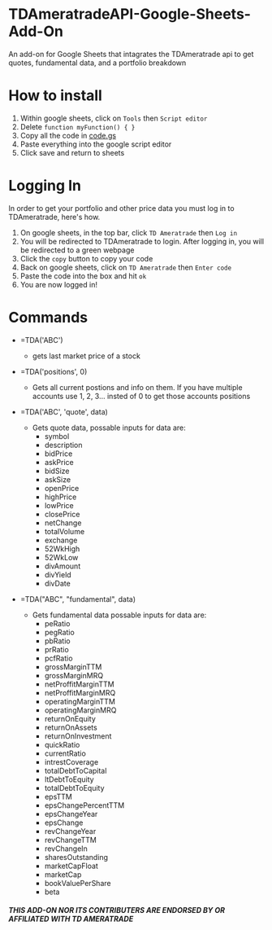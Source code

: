 # TDAmeratradeAPI-Google-Sheets-Add-On
An add-on for Google Sheets that intagrates the TDAmeratrade api to get quotes, fundamental data, and a portfolio breakdown

# How to install
1. Within google sheets, click on `Tools` then `Script editor`
2. Delete `function myFunction() { }`
3. Copy all the code in [code.gs](code.gs)
4. Paste everything into the google script editor
5. Click save and return to sheets

# Logging In
In order to get your portfolio and other price data you must log in to TDAmeratrade, here's how.
1. On google sheets, in the top bar, click `TD Ameratrade` then `Log in`
2. You will be redirected to TDAmeratrade to login. After logging in, you will be redirected to a green webpage
3. Click the `copy` button to copy your code
4. Back on google sheets, click on `TD Ameratrade` then `Enter code`
5. Paste the code into the box and hit `ok`
6. You are now logged in!

# Commands
- =TDA('ABC')
  - gets last market price of a stock
  
- =TDA('positions', 0)
  - Gets all current postions and info on them. If you have multiple accounts use 1, 2, 3... insted of 0 to get those accounts positions
  
- =TDA('ABC', 'quote', data)
  - Gets quote data, possable inputs for data are: 
    - symbol
    - description
    - bidPrice
    - askPrice
    - bidSize
    - askSize
    - openPrice
    - highPrice
    - lowPrice
    - closePrice
    - netChange
    - totalVolume
    - exchange
    - 52WkHigh
    - 52WkLow
    - divAmount
    - divYield
    - divDate
   
- =TDA("ABC", "fundamental", data)
  - Gets fundamental data possable inputs for data are:
    - peRatio
    - pegRatio
    - pbRatio
    - prRatio
    - pcfRatio
    - grossMarginTTM
    - grossMarginMRQ
    - netProffitMarginTTM
    - netProffitMarginMRQ
    - operatingMarginTTM
    - operatingMarginMRQ
    - returnOnEquity
    - returnOnAssets
    - returnOnInvestment
    - quickRatio
    - currentRatio
    - intrestCoverage
    - totalDebtToCapital
    - ltDebtToEquity
    - totalDebtToEquity
    - epsTTM
    - epsChangePercentTTM
    - epsChangeYear
    - epsChange
    - revChangeYear
    - revChangeTTM
    - revChangeIn
    - sharesOutstanding
    - marketCapFloat
    - marketCap
    - bookValuePerShare
    - beta


<h5> THIS ADD-ON NOR ITS CONTRIBUTERS ARE ENDORSED BY OR AFFILIATED WITH TD AMERATRADE </h5>
